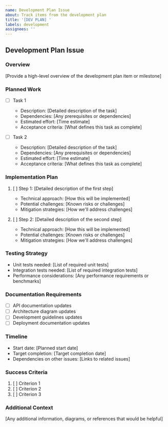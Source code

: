 ```yaml
---
name: Development Plan Issue
about: Track items from the development plan
title: '[DEV PLAN] '
labels: development
assignees: ''
---
```


## Development Plan Issue

### Overview

[Provide a high-level overview of the development plan item or milestone]

### Planned Work

- [ ] Task 1

  - Description: [Detailed description of the task]
  - Dependencies: [Any prerequisites or dependencies]
  - Estimated effort: [Time estimate]
  - Acceptance criteria: [What defines this task as complete]

- [ ] Task 2
  - Description: [Detailed description of the task]
  - Dependencies: [Any prerequisites or dependencies]
  - Estimated effort: [Time estimate]
  - Acceptance criteria: [What defines this task as complete]

### Implementation Plan

1. [ ] Step 1: [Detailed description of the first step]

   - Technical approach: [How this will be implemented]
   - Potential challenges: [Known risks or challenges]
   - Mitigation strategies: [How we'll address challenges]

2. [ ] Step 2: [Detailed description of the second step]
   - Technical approach: [How this will be implemented]
   - Potential challenges: [Known risks or challenges]
   - Mitigation strategies: [How we'll address challenges]

### Testing Strategy

- Unit tests needed: [List of required unit tests]
- Integration tests needed: [List of required integration tests]
- Performance considerations: [Any performance requirements or benchmarks]

### Documentation Requirements

- [ ] API documentation updates
- [ ] Architecture diagram updates
- [ ] Development guidelines updates
- [ ] Deployment documentation updates

### Timeline

- Start date: [Planned start date]
- Target completion: [Target completion date]
- Dependencies on other issues: [Links to related issues]

### Success Criteria

1. [ ] Criterion 1
2. [ ] Criterion 2
3. [ ] Criterion 3

### Additional Context

[Any additional information, diagrams, or references that would be helpful]
